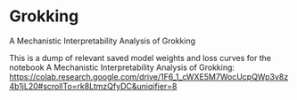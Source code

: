 # Grokking
A Mechanistic Interpretability Analysis of Grokking

This is a dump of relevant saved model weights and loss curves for the notebook A Mechanistic Interpretability Analysis of Grokking: https://colab.research.google.com/drive/1F6_1_cWXE5M7WocUcpQWp3v8z4b1jL20#scrollTo=rk8LtmzQfyDC&uniqifier=8

